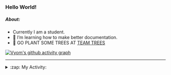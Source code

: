 ### Hello World!

##### About:
- Currently I am a student.
- 🌱 I’m learning how to make better documentation.
- 🌱 GO PLANT SOME TREES AT [TEAM TREES](https://teamtrees.org/)

[![Vyom's github activity graph](https://activity-graph.herokuapp.com/graph?username=Vyvy-vi)](https://github.com/ashutosh00710/github-readme-activity-graph)

---
<details>
  <summary>:zap: My Activity:</summary>
  
<!--START_SECTION:waka-->
![Code Time](http://img.shields.io/badge/Code%20Time-835%20hrs%2015%20mins-blue)

**I'm a Night 🦉** 

```text
🌞 Morning    98 commits     ██░░░░░░░░░░░░░░░░░░░░░░░   9.52% 
🌆 Daytime    283 commits    ███████░░░░░░░░░░░░░░░░░░   27.5% 
🌃 Evening    334 commits    ████████░░░░░░░░░░░░░░░░░   32.46% 
🌙 Night      314 commits    ███████░░░░░░░░░░░░░░░░░░   30.52%

```
📅 **I'm Most Productive on Sunday** 

```text
Monday       137 commits    ███░░░░░░░░░░░░░░░░░░░░░░   13.31% 
Tuesday      140 commits    ███░░░░░░░░░░░░░░░░░░░░░░   13.61% 
Wednesday    166 commits    ████░░░░░░░░░░░░░░░░░░░░░   16.13% 
Thursday     141 commits    ███░░░░░░░░░░░░░░░░░░░░░░   13.7% 
Friday       125 commits    ███░░░░░░░░░░░░░░░░░░░░░░   12.15% 
Saturday     97 commits     ██░░░░░░░░░░░░░░░░░░░░░░░   9.43% 
Sunday       223 commits    █████░░░░░░░░░░░░░░░░░░░░   21.67%

```


📊 **This Week I Spent My Time On** 

```text
🔥 Editors: 
VS Code                  46 mins             █████████████████████████   100.0%

🐱‍💻 Projects: 
palantir                 46 mins             █████████████████████████   100.0%

```


 Last Updated on 23/07/2022 08:04:33 UTC
<!--END_SECTION:waka-->
</details>
